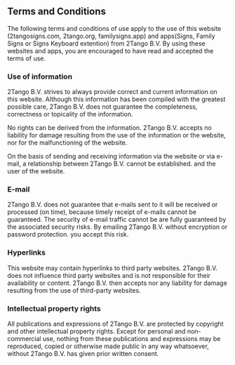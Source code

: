 ## Terms and Conditions

The following terms and conditions of use apply to the use of this website (2tangosigns.com, 2tango.org, familysigns.app) and apps(Signs, Family Signs or Signs Keyboard extention) from 2Tango B.V. By using these websites and apps, you are encouraged to have read and accepted the terms of use.

### Use of information
2Tango B.V. strives to always provide correct and current information on this website. Although this information has been compiled with the greatest possible care, 2Tango B.V. does not guarantee the completeness, correctness or topicality of the information.

No rights can be derived from the information. 2Tango B.V. accepts no liability for damage resulting from the use of the information or the website, nor for the malfunctioning of the website.

On the basis of sending and receiving information via the website or via e-mail, a relationship between 2Tango B.V. cannot be established. and the user of the website.

### E-mail
2Tango B.V. does not guarantee that e-mails sent to it will be received or processed (on time), because timely receipt of e-mails cannot be guaranteed. The security of e-mail traffic cannot be
are fully guaranteed by the associated security risks. By emailing 2Tango B.V. without encryption or password protection. you accept this risk.

### Hyperlinks
This website may contain hyperlinks to third party websites. 2Tango B.V. does not influence third party websites and is not responsible for their availability or content. 2Tango B.V. then accepts
nor any liability for damage resulting from the use of third-party websites.

### Intellectual property rights
All publications and expressions of 2Tango B.V. are protected by copyright and other intellectual property rights. Except for personal and non-commercial use, nothing from these publications and expressions may be reproduced, copied or otherwise made public in any way whatsoever, without 2Tango B.V. has given prior written consent.